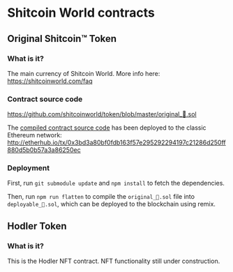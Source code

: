 # Shitcoin World contracts

## Original Shitcoin™ Token

### What is it?

The main currency of Shitcoin World. More info here: https://shitcoinworld.com/faq

### Contract source code

https://github.com/shitcoinworld/token/blob/master/original_💩.sol

The [compiled contract source code](https://github.com/shitcoinworld/token/blob/cd346470c89779638899627efba0b2f23ae354c8/deployable_%F0%9F%92%A9.sol) has been deployed to the classic Ethereum network: http://etherhub.io/tx/0x3bd3a80bf0fdb163f57e295292294197c21286d250ff880d5b0b57a3a86250ec

### Deployment

First, run `git submodule update` and `npm install` to fetch the dependencies.

Then, run `npm run flatten` to compile the `original_💩.sol` file into `deployable_💩.sol`, which can be deployed to the blockchain using remix.


## Hodler Token

### What is it?

This is the Hodler NFT contract. NFT functionality still under construction.

